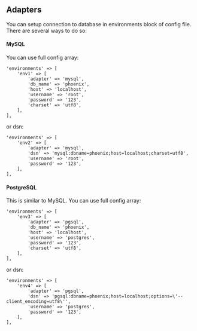 ## Adapters

You can setup connection to database in environments block of config file. There are several ways to do so:

#### MySQL
You can use full config array:
```
'environments' => [
    'env1' => [
        'adapter' => 'mysql',
        'db_name' => 'phoenix',
        'host' => 'localhost',
        'username' => 'root',
        'password' => '123',
        'charset' => 'utf8',
    ],
],
```
or dsn:
```
'environments' => [
    'env2' => [
        'adapter' => 'mysql',
        'dsn' => 'mysql:dbname=phoenix;host=localhost;charset=utf8',
        'username' => 'root',
        'password' => '123',
    ],
],
```

#### PostgreSQL
This is similar to MySQL. You can use full config array:
```
'environments' => [
    'env3' => [
        'adapter' => 'pgsql',
        'db_name' => 'phoenix',
        'host' => 'localhost',
        'username' => 'postgres',
        'password' => '123',
        'charset' => 'utf8',
    ],
],
```
or dsn:
```
'environments' => [
    'env4' => [
        'adapter' => 'pgsql',
        'dsn' => 'pgsql:dbname=phoenix;host=localhost;options=\'--client_encoding=utf8\'',
        'username' => 'postgres',
        'password' => '123',
    ],
],
```
